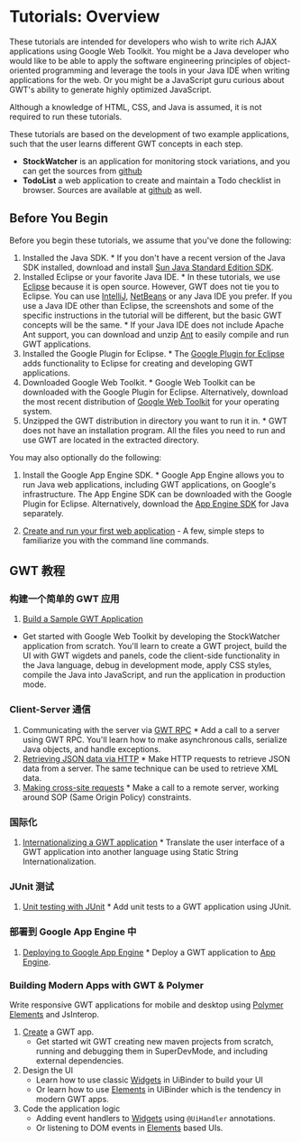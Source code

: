 Tutorials: Overview
===

These tutorials are intended for developers who wish to write rich AJAX applications using Google Web Toolkit. You might be a Java developer who would like to be able to apply the software engineering principles of object-oriented programming and leverage the tools in your Java IDE when writing applications for the web. Or you might be a JavaScript guru curious about GWT's ability to generate highly optimized JavaScript.

Although a knowledge of HTML, CSS, and Java is assumed, it is not required to run these tutorials.

These tutorials are based on the development of two example applications, such that the user learns different GWT concepts in each step.

* **StockWatcher** is an application for monitoring stock variations, and you can get the sources from [github](https://github.com/manolo/gwt-stockwatcher)
* **TodoList** a web application to create and maintain a Todo checklist in browser. Sources are available at [github](https://github.com/manolo/gwt-polymer-todo-list) as well.

## Before You Begin <a id="prerequisites"></a>

Before you begin these tutorials, we assume that you've done the following:

1.   Installed the Java SDK.
    *  If you don't have a recent version of the Java SDK installed, download and install [Sun Java Standard Edition SDK](http://java.sun.com/javase/downloads/index.jsp).
2.   Installed Eclipse or your favorite Java IDE.
    *  In these tutorials, we use [Eclipse](http://www.eclipse.org/) because it is open source. However, GWT does not tie you to Eclipse. You can use [IntelliJ](http://www.jetbrains.com/idea/), [NetBeans](http://www.netbeans.org/) or any Java IDE you prefer. If you use a Java IDE other than Eclipse, the screenshots and some of the specific instructions in the tutorial will be different, but the basic GWT concepts will be the same.
    *  If your Java IDE does not include Apache Ant support, you can download and unzip [Ant](http://ant.apache.org) to easily compile and run GWT applications.
3.   Installed the Google Plugin for Eclipse.
    *  The [Google Plugin for Eclipse](https://developers.google.com/appengine/docs/java/tools/eclipse) adds functionality to Eclipse for creating and developing GWT applications.
4.   Downloaded Google Web Toolkit.
    *  Google Web Toolkit can be downloaded with the Google Plugin for Eclipse.  Alternatively, download the most recent distribution of [Google Web Toolkit](../../../download.html) for your operating system.
5.   Unzipped the GWT distribution in directory you want to run it in.
    *  GWT does not have an installation program. All the files you need to run and use GWT are located in the extracted directory.

You may also optionally do the following:

1.   Install the Google App Engine SDK.
    *  Google App Engine allows you to run Java web applications, including GWT applications, on Google's infrastructure.  The App Engine SDK can be downloaded with the Google Plugin for Eclipse.  Alternatively, download the [App Engine SDK](https://developers.google.com/appengine/downloads) for Java separately.

2.   [Create and run your first web application](../../../gettingstarted.html#create) - A few, simple steps to familiarize you with the command line commands.

## GWT 教程 <a id="gwt_tutorials"></a>

### 构建一个简单的 GWT 应用

1.   [Build a Sample GWT Application](gettingstarted.html)
   * Get started with Google Web Toolkit by developing the StockWatcher application from scratch. You'll learn to create a GWT project, build the UI with GWT wigdets and panels, code the client-side functionality in the Java language, debug in development mode, apply CSS styles, compile the Java into JavaScript, and run the application in production mode.

### Client-Server 通信

1.   Communicating with the server via [GWT RPC](RPC.html)
    *  Add a call to a server using GWT RPC. You'll learn how to make asynchronous calls, serialize Java objects, and handle exceptions.
2.   [Retrieving JSON data via HTTP](JSON.html)
    *  Make HTTP requests to retrieve JSON data from a server. The same technique can be used to retrieve XML data.
3.   [Making cross-site requests](Xsite.html)
    *  Make a call to a remote server, working around SOP (Same Origin Policy) constraints.

### 国际化

1.   [Internationalizing a GWT application](i18n.html)
    *  Translate the user interface of a GWT application into another language using Static String Internationalization.

### JUnit 测试

1.   [Unit testing with JUnit](JUnit.html)
    *  Add unit tests to a GWT application using JUnit.

### 部署到 Google App Engine 中

1.   [Deploying to Google App Engine](appengine.html)
    *  Deploy a GWT application to [App Engine](https://developers.google.com/appengine).

### Building Modern Apps with GWT & Polymer

Write responsive GWT applications for mobile and desktop using [Polymer Elements](https://elements.polymer-project.org/) and JsInterop.

   1. [Create](../polymer-tutorial/create.html) a GWT app.
      * Get started wit GWT creating new maven projects from scratch, running and debugging them in SuperDevMode, and including external dependencies.
   2. Design the UI
      * Learn how to use classic [Widgets](../polymer-tutorial/widgets-buildui.html) in UiBinder to build your UI
      * Or learn how to use [Elements](../polymer-tutorial/elements-buildui.html) in UiBinder which is the tendency in modern GWT apps.
   3. Code the application logic
      * Adding event handlers to [Widgets](../polymer-tutorial/widgets-applogic.html) using `@UiHandler` annotations.
      * Or listening to DOM events in [Elements](../polymer-tutorial/elements-applogic.html) based UIs.

